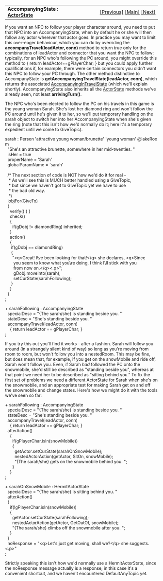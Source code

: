 <table width="100%" data-border="0" data-cellspacing="0"
data-cellpadding="3" data-bgcolor="#C0C0C0">
<colgroup>
<col style="width: 50%" />
<col style="width: 50%" />
</colgroup>
<tbody>
<tr>
<td style="text-align: left;"><strong>AccompanyingState : <a
href="overview-actorstates.htm">ActorState</a><br />
</strong></td>
<td style="text-align: right;"><a
href="hermitactorstate.htm">[Previous]</a> <a
href="generalintroduction.htm">[Main]</a> <a
href="accompanyingintravelstate.htm">[Next]</a></td>
</tr>
</tbody>
</table>

  
If you want an NPC to follow your player character around, you need to
put that NPC into an AccompanyingState, when by default he or she will
then follow any actor wherever that actor goes. In practice you may want
to limit this over-eager behaviour, which you can do by overriding the
**accompanyTravel(leadActor, conn)** method to return true only for the
combinations of leadActor and connector that you want the NPC to follow;
typically, for an NPC who's following the PC around, you might override
this method to { return leadActor==gPlayerChar; } but you could apply
further qualifications if, for example, there were certain connectors
you didn't want this NPC to follow your PC through. The other method
distinctive to AccompanyState is **getAccompanyingTravelState(leadActor,
conn)**, which returns the associated
[AccompanyingInTravelState](accompanyingintravelstate.htm) (which we'll
explain shortly). AccompanyingState also inherits all the
[ActorState](overview-actorstates.htm) methods we've already seen, not
least **arrivingTurn()**.  
  
The NPC who's been elected to follow the PC on his travels in this game
is the young woman Sarah. She's lost her diamond ring and won't follow
the PC around until he's given it to her, so we'll put temporary
handling on the sarah object to switch her into her AccompanyingState
when she's given the ring (note that this isn't how we'd normally do it;
here it's a temporary expedient until we come to GiveTopic).  
  
sarah : Person 'attractive young woman/brunette' 'young woman' @lakeRoom  
  "She's an attractive brunette, somewhere in her mid-twenties. "  
  isHer = true  
  properName = 'Sarah'  
  globalParamName = 'sarah'  
    
  /\* The next section of code is NOT how we'd do it for real -   
   \* As we'll see this is MUCH better handled using a GiveTopic,  
   \* but since we haven't got to GiveTopic yet we have to use  
   \* the bad old way.  
   \*/  
  iobjFor(GiveTo)    
  {  
    verify() { }  
    check()   
    {  
      if(gDobj != diamondRing) inherited;  
    }  
    action()  
    {  
     if(gDobj == diamondRing)  
     {  
      "\<q\>Great! I\\ve been looking for that!\</q\> she declares, \<q\>Since  
       you seem to know what you\\re doing, I think I\\ll stick with you  
       from now on.\</q\>\<.p\>";  
       gDobj.moveInto(sarah);  
       setCurState(sarahFollowing);  
     }  
    }   
  }  
;  
  
+ sarahFollowing : AccompanyingState  
  specialDesc = "{The sarah/she} is standing beside you. "  
  stateDesc = "She's standing beside you. "  
  accompanyTravel(leadActor, conn)   
    { return leadActor == gPlayerChar; }  
;  
  
If you try this out you'll find it works - after a fashion. Sarah will
follow you around (in a strangely silent kind of way) so long as you're
moving from room to room, but won't follow you into a nestedRoom. This
may be fine, but does mean that, for example, if you get on the
snowMobile and ride off, Sarah won't follow you. Even, if Sarah *had*
followed the PC onto the snowmobile, she'd still be described as
"standing beside you", whereas at that point we need her to be described
as "sitting behind you." To fix the first set of problems we need a
different ActorState for Sarah when she's on the snowmobile, and an
appropriate test for making Sarah get on and off the snowmobile and
change states. Here's how we might do it with the tools we've seen so
far:  
  
+ sarahFollowing : AccompanyingState  
  specialDesc = "{The sarah/she} is standing beside you. "  
  stateDesc = "She's standing beside you. "  
  accompanyTravel(leadActor, conn)   
    { return leadActor == gPlayerChar; }  
  afterAction()  
    {  
      if(gPlayerChar.isIn(snowMobile))  
      {  
        getActor.setCurState(sarahOnSnowMobile);  
        nestedActorAction(getActor, SitOn, snowMobile);  
        "{The sarah/she} gets on the snowmobile behind you. ";  
      }  
    }  
;  
  
+ sarahOnSnowMobile : HermitActorState  
  specialDesc = "{The sarah/she} is sitting behind you. "    
  afterAction()  
  {  
    if(!gPlayerChar.isIn(snowMobile))  
    {  
      getActor.setCurState(sarahFollowing);  
      nestedActorAction(getActor, GetOutOf, snowMobile);  
      "{The sarah/she} climbs off the snowmobile after you. ";  
    }  
  }  
  noResponse = "\<q\>Let's just get moving, shall we?\</q\> she suggests.\<.p\>"  
;  
  
Strictly speaking this isn't how we'd normally use a HermitActorState,
since the noResponse message actually is a response; in this case it's a
convenient shortcut, and we haven't encountered DefaultAnyTopic yet.  
